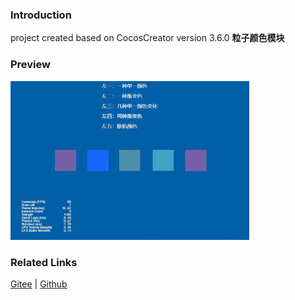 ### Introduction

project created based on CocosCreator version 3.6.0 **粒子颜色模块** 

### Preview
![image](../../../gif/202203/2022030536.gif)

### Related Links
[Gitee](https://gitee.com/mirrors_cocos-creator/test-cases-3d/blob/v3.0/assets/cases/particle) | [Github](https://github.com/cocos-creator/test-cases-3d/blob/v3.0/assets/cases/particle)